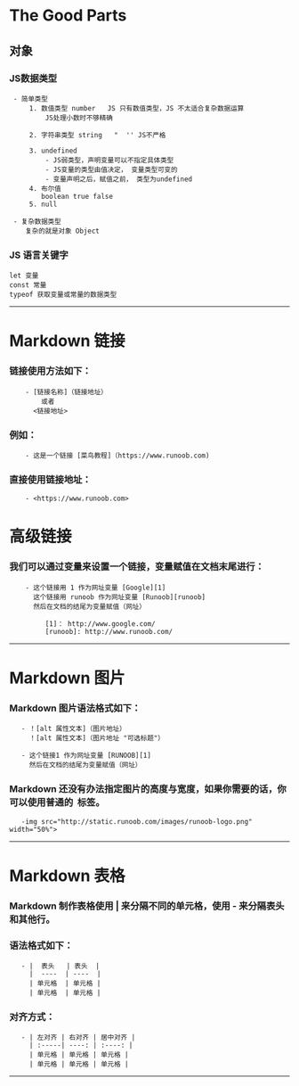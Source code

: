 # The Good Parts

## 对象

### JS数据类型
     - 简单类型
         1. 数值类型 number   JS 只有数值类型，JS 不太适合复杂数据运算
             JS处理小数时不够精确

         2. 字符串类型 string   "  '' JS不严格

         3. undefined 
             - JS弱类型，声明变量可以不指定具体类型
             - JS变量的类型由值决定， 变量类型可变的
             - 变量声明之后，赋值之前， 类型为undefined 
         4. 布尔值
            boolean true false
         5. null

     - 复杂数据类型
        复杂的就是对象 Object
### JS 语言关键字
    let 变量
    const 常量
    typeof 获取变量或常量的数据类型
***
# Markdown 链接

### 链接使用方法如下：

        - [链接名称]（链接地址）
            或者
          <链接地址> 
### 例如：
        - 这是一个链接 [菜鸟教程]（https://www.runoob.com)
### 直接使用链接地址：
        - <https://www.runoob.com>

# 高级链接

### 我们可以通过变量来设置一个链接，变量赋值在文档末尾进行：
  
        - 这个链接用 1 作为网址变量 [Google][1]
          这个链接用 runoob 作为网址变量 [Runoob][runoob]
          然后在文档的结尾为变量赋值（网址）

             [1]： http://www.google.com/
             [runoob]: http://www.runoob.com/
***

# Markdown 图片

### Markdown 图片语法格式如下：
       - ！[alt 属性文本]（图片地址）
         ！[alt 属性文本]（图片地址 "可选标题"）

       - 这个链接1 作为网址变量 [RUNOOB][1]
         然后在文档的结尾为变量赋值（网址）
### Markdown 还没有办法指定图片的高度与宽度，如果你需要的话，你可以使用普通的 <img> 标签。 
       -img src="http://static.runoob.com/images/runoob-logo.png" width="50%">

***
# Markdown 表格

### Markdown 制作表格使用 | 来分隔不同的单元格，使用 - 来分隔表头和其他行。
### 语法格式如下：
       - |  表头   | 表头  |
         |  ----  | ----  |
         | 单元格  | 单元格 |
         | 单元格  | 单元格 |
### 对齐方式：
       - | 左对齐 | 右对齐 | 居中对齐 |
         | :-----| ----: | :----: |
         | 单元格 | 单元格 | 单元格 |
         | 单元格 | 单元格 | 单元格 | 
***




        